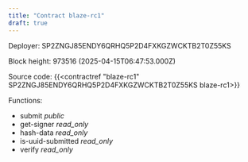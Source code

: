 ```yaml
---
title: "Contract blaze-rc1"
draft: true
---
```

Deployer: SP2ZNGJ85ENDY6QRHQ5P2D4FXKGZWCKTB2T0Z55KS


 



Block height: 973516 (2025-04-15T06:47:53.000Z)

Source code: {{<contractref "blaze-rc1" SP2ZNGJ85ENDY6QRHQ5P2D4FXKGZWCKTB2T0Z55KS blaze-rc1>}}

Functions:

* submit _public_
* get-signer _read_only_
* hash-data _read_only_
* is-uuid-submitted _read_only_
* verify _read_only_
